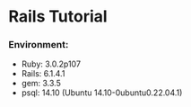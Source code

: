 # Rails Tutorial

### Environment:
- Ruby: 3.0.2p107
- Rails: 6.1.4.1
- gem: 3.3.5
- psql: 14.10 (Ubuntu 14.10-0ubuntu0.22.04.1)